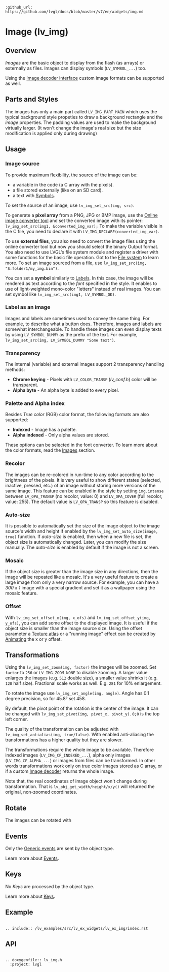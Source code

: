 ```eval_rst
:github_url: https://github.com/lvgl/docs/blob/master/v7/en/widgets/img.md
```
# Image (lv_img)


## Overview

*Images* are the basic object to display from the flash (as arrays) or externally as files. Images can display symbols (`LV_SYMBOL_...`) too.

Using the [Image decoder interface](/overview/images/#image-decoder) custom image formats can be supported as well.

## Parts and Styles
The images has only a main part called `LV_IMG_PART_MAIN` which uses the typical background style propeties to draw a background rectangle and the *image* properties.
The padding values are used to make the background virtually larger. (It won't change the image's real size but the size modification is applied only during drawing)

## Usage

### Image source
To provide maximum flexibility, the source of the image can be:

- a variable in the code (a C array with the pixels).
- a file stored externally (like on an SD card).
- a text with [Symbols](/overview/font).

To set the source of an image, use `lv_img_set_src(img, src)`.

To generate a **pixel array** from a PNG, JPG or BMP image, use the [Online image converter tool](https://lvgl.io/tools/imageconverter) and set the converted image with its pointer: `lv_img_set_src(img1, &converted_img_var);`
To make the variable visible in the C file, you need to declare it with `LV_IMG_DECLARE(converted_img_var)`.

To use **external files**, you also need to convert the image files using the online converter tool but now you should select the binary Output format.
You also need to use LVGL's file system module and register a driver with some functions for the basic file operation. Got to the [File system](/overview/file-system) to learn more.
To set an image sourced from a file, use `lv_img_set_src(img, "S:folder1/my_img.bin")`.


You can set a **symbol** similarly to [Labels](/widgets/label). In this case, the image will be rendered as text according to the *font* specified in the style.  It enables to use of light-weighted mono-color
"letters" instead of real images. You can set symbol like `lv_img_set_src(img1, LV_SYMBOL_OK)`.

### Label as an image
Images and labels are sometimes used to convey the same thing. For example, to describe what a button does. Therefore, images and labels are somewhat interchangeable.
To handle these images can even display texts by using `LV_SYMBOL_DUMMY` as the prefix of the text. For example, `lv_img_set_src(img, LV_SYMBOL_DUMMY "Some text")`.


### Transparency
The internal (variable) and external images support 2 transparency handling methods:

- **Chrome keying** - Pixels with `LV_COLOR_TRANSP` (*lv_conf.h*) color will be transparent.
- **Alpha byte** - An alpha byte is added to every pixel.

### Palette and Alpha index
Besides *True color* (RGB) color format, the following formats are also supported:
- **Indexed** - Image has a palette.
- **Alpha indexed** - Only alpha values are stored.

These options can be selected in the font converter. To learn more about the color formats, read the [Images](/overview/image) section.

### Recolor
The images can be re-colored in run-time to any color according to the brightness of the pixels.
It is very useful to show different states (selected, inactive, pressed, etc.) of an image without storing more versions of the same image.
This feature can be enabled in the style by setting `img.intense` between `LV_OPA_TRANSP` (no recolor, value: 0) and `LV_OPA_COVER` (full recolor, value: 255).
The default value is `LV_OPA_TRANSP` so this feature is disabled.

### Auto-size
It is possible to automatically set the size of the image object to the image source's width and height if enabled by the `lv_img_set_auto_size(image, true)` function.
If *auto-size* is enabled, then when a new file is set, the object size is automatically changed. Later, you can modify the size manually. The *auto-size* is enabled by default if the image is not a screen.

### Mosaic
If the object size is greater than the image size in any directions, then the image will be repeated like a mosaic.
It's a very useful feature to create a large image from only a very narrow source.
For example, you can have a *300 x 1* image with a special gradient and set it as a wallpaper using the mosaic feature.

### Offset
With `lv_img_set_offset_x(img, x_ofs)` and `lv_img_set_offset_y(img, y_ofs)`, you can add some offset to the displayed image.
It is useful if the object size is smaller than the image source size.
Using the offset parameter a [Texture atlas](https://en.wikipedia.org/wiki/Texture_atlas) or a "running image" effect can be created by [Animating](/overview/animation) the x or y offset.

## Transformations

Using the `lv_img_set_zoom(img, factor)` the images will be zoomed. Set `factor` to `256` or `LV_IMG_ZOOM_NONE` to disable zooming. 
A larger value enlarges the images (e.g. `512` double size), a smaller value shrinks it (e.g. `128` half size).
Fractional scale works as well. E.g. `281` for 10% enlargement.

To rotate the image use `lv_img_set_angle(img, angle)`. Angle has 0.1 degree precision, so for 45.8° set 458.

By default, the pivot point of the rotation is the center of the image. It can be changed with `lv_img_set_pivot(img, pivot_x, pivot_y)`. `0;0` is the top left corner.

The quality of the transformation can be adjusted with `lv_img_set_antialias(img, true/false)`. With enabled anti-aliasing the transformations has a higher quality but they are slower.

The transformations require the whole image to be available. Therefore indexed images (`LV_IMG_CF_INDEXED_...`), alpha only images (`LV_IMG_CF_ALPHA_...`) or images from files can be transformed. 
In other words transformations work only on true color images stored as C array, or if a custom [Image decoder](/overview/images#image-edecoder) returns the whole image.

Note that, the real coordinates of image object won't change during transformation. That is `lv_obj_get_width/height/x/y()` will returned the original, non-zoomed coordinates. 

## Rotate
The images can be rotated with 

## Events
Only the [Generic events](/overview/event.html#generic-events) are sent by the object type.

Learn more about [Events](/overview/event).

## Keys
No *Keys* are processed by the object type.

Learn more about [Keys](/overview/indev).

## Example

```eval_rst

.. include:: /lv_examples/src/lv_ex_widgets/lv_ex_img/index.rst

```

## API

```eval_rst

.. doxygenfile:: lv_img.h
  :project: lvgl

```

